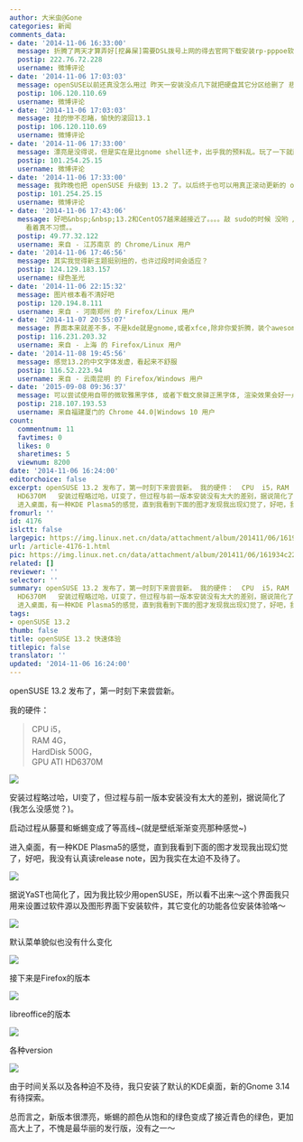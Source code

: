 ```yaml
---
author: 大米虫@Gone
categories: 新闻
comments_data:
- date: '2014-11-06 16:33:00'
  message: 折腾了两天才算弄好[挖鼻屎]需要DSL拨号上网的得去官网下载安装rp-pppoe软件包才行，官方默认未安装。
  postip: 222.76.72.228
  username: 微博评论
- date: '2014-11-06 17:03:03'
  message: openSUSE以前还真没怎么用过 昨天一安装没点几下就把硬盘其它分区给删了 悲剧阿
  postip: 106.120.110.69
  username: 微博评论
- date: '2014-11-06 17:03:03'
  message: 挂的惨不忍睹，愉快的滚回13.1
  postip: 106.120.110.69
  username: 微博评论
- date: '2014-11-06 17:33:00'
  message: 漂亮是没得说，但是实在是比gnome shell还卡，出乎我的预料乱。玩了一下就删了。还是等fedora 21 GNOME吧
  postip: 101.254.25.15
  username: 微博评论
- date: '2014-11-06 17:33:00'
  message: 我昨晚也把 openSUSE 升级到 13.2 了。以后终于也可以用真正滚动更新的 openSUSE 了！[嘻嘻]
  postip: 101.254.25.15
  username: 微博评论
- date: '2014-11-06 17:43:06'
  message: 好吧&nbsp;&nbsp;13.2和CentOS7越来越接近了。。。。敲 sudo的时候 没哟 /sbin&nbsp; &nbsp;或 /usr/sbin
    看着真不习惯。。
  postip: 49.77.32.122
  username: 来自 - 江苏南京 的 Chrome/Linux 用户
- date: '2014-11-06 17:46:56'
  message: 其实我觉得新主题挺别扭的，也许过段时间会适应？
  postip: 124.129.183.157
  username: 绿色圣光
- date: '2014-11-06 22:15:32'
  message: 图片根本看不清好吧
  postip: 120.194.8.111
  username: 来自 - 河南郑州 的 Firefox/Linux 用户
- date: '2014-11-07 20:55:07'
  message: 界面本来就差不多，不是kde就是gnome,或者xfce,除非你爱折腾，装个awesome什么的
  postip: 116.231.203.32
  username: 来自 - 上海 的 Firefox/Linux 用户
- date: '2014-11-08 19:45:56'
  message: 感觉13.2的中文字体发虚，看起来不舒服
  postip: 116.52.223.94
  username: 来自 - 云南昆明 的 Firefox/Windows 用户
- date: '2015-09-08 09:36:37'
  message: 可以尝试使用自带的微软雅黑字体, 或者下载文泉驿正黑字体, 渲染效果会好一点哈.
  postip: 218.107.193.53
  username: 来自福建厦门的 Chrome 44.0|Windows 10 用户
count:
  commentnum: 11
  favtimes: 0
  likes: 0
  sharetimes: 5
  viewnum: 8200
date: '2014-11-06 16:24:00'
editorchoice: false
excerpt: openSUSE 13.2 发布了，第一时刻下来尝尝新。 我的硬件：  CPU  i5，RAM  4G，HardDisk 500G，GPU ATI
  HD6370M   安装过程略过哈，UI变了，但过程与前一版本安装没有太大的差别，据说简化了(我怎么没感觉？)。 启动过程从藤蔓和蜥蜴变成了等高线~(就是壁纸渐渐变亮那种感觉~)
  进入桌面，有一种KDE Plasma5的感觉，直到我看到下面的图才发现我出现幻觉了，好吧，我没有认真读release note，因为我实在太迫不及待了。  据说YaST也简化了，因为我比较少用openSUSE，所以看不出来～这个界面我只用来设置过软件源以及图形界面下安装软件，其它
fromurl: ''
id: 4176
islctt: false
largepic: https://img.linux.net.cn/data/attachment/album/201411/06/161934c228ppz9yocpolr9.png
url: /article-4176-1.html
pic: https://img.linux.net.cn/data/attachment/album/201411/06/161934c228ppz9yocpolr9.png.thumb.jpg
related: []
reviewer: ''
selector: ''
summary: openSUSE 13.2 发布了，第一时刻下来尝尝新。 我的硬件：  CPU  i5，RAM  4G，HardDisk 500G，GPU ATI
  HD6370M   安装过程略过哈，UI变了，但过程与前一版本安装没有太大的差别，据说简化了(我怎么没感觉？)。 启动过程从藤蔓和蜥蜴变成了等高线~(就是壁纸渐渐变亮那种感觉~)
  进入桌面，有一种KDE Plasma5的感觉，直到我看到下面的图才发现我出现幻觉了，好吧，我没有认真读release note，因为我实在太迫不及待了。  据说YaST也简化了，因为我比较少用openSUSE，所以看不出来～这个界面我只用来设置过软件源以及图形界面下安装软件，其它
tags:
- openSUSE 13.2
thumb: false
title: openSUSE 13.2 快速体验
titlepic: false
translator: ''
updated: '2014-11-06 16:24:00'
---
```


openSUSE 13.2 发布了，第一时刻下来尝尝新。


我的硬件：



> 
> CPU i5，  
> RAM 4G，  
> HardDisk 500G，  
> GPU ATI HD6370M
> 
> 
> 


![](/data/attachment/album/201411/06/161934c228ppz9yocpolr9.png)


安装过程略过哈，UI变了，但过程与前一版本安装没有太大的差别，据说简化了(我怎么没感觉？)。


启动过程从藤蔓和蜥蜴变成了等高线~(就是壁纸渐渐变亮那种感觉~) 


进入桌面，有一种KDE Plasma5的感觉，直到我看到下面的图才发现我出现幻觉了，好吧，我没有认真读release note，因为我实在太迫不及待了。


 ![](/data/attachment/album/201411/06/162004nsvnrgg8gn5yrc5h.png)


据说YaST也简化了，因为我比较少用openSUSE，所以看不出来～这个界面我只用来设置过软件源以及图形界面下安装软件，其它变化的功能各位安装体验咯～


![](/data/attachment/album/201411/06/162020w76r9nek75rwxzky.png) 


默认菜单貌似也没有什么变化


![](/data/attachment/album/201411/06/162038es399313g9ggt32g.png)


接下来是Firefox的版本


![](/data/attachment/album/201411/06/162054znmnt2w6mntnyxne.png)


libreoffice的版本


![](/data/attachment/album/201411/06/162109awmzyurzppuzrfum.png) 


各种version


![](/data/attachment/album/201411/06/162130mds1csrazns4n1ej.png) 


由于时间关系以及各种迫不及待，我只安装了默认的KDE桌面，新的Gnome 3.14有待探索。


总而言之，新版本很漂亮，蜥蜴的颜色从饱和的绿色变成了接近青色的绿色，更加高大上了，不愧是最华丽的发行版，没有之一～